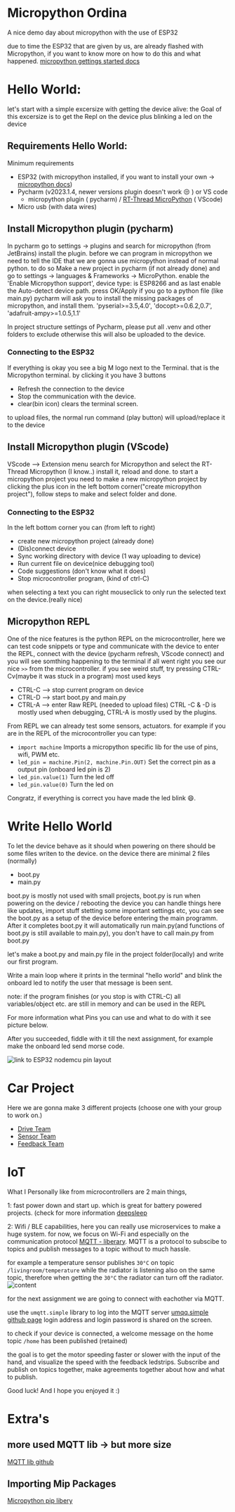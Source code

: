 # Micropython Ordina

A nice demo day about micropython with the use of ESP32

due to time the ESP32 that are given by us, are already flashed with Micropython,
if you want to know more on how to do this and what happened.
[micropython gettings started docs](https://docs.micropython.org/en/latest/esp32/tutorial/intro.html#)

# Hello World:

let's start with a simple excersize with getting the device alive:
the Goal of this excersize is to get the Repl on the device plus blinking a led on the device

## Requirements Hello World:

Minimum requirements

- ESP32 (with micropython installed, if you want to install your
  own -> [micropython docs](https://docs.micropython.org/en/latest/esp32/tutorial/intro.html))
- Pycharm (v2023.1.4, newer versions plugin doesn't work :unamused: ) or VS code
    - micropython plugin (
      pycharm) / [RT-Thread MicroPython](https://marketplace.visualstudio.com/items?itemName=RT-Thread.rt-thread-micropython) (
      VScode)
- Micro usb (with data wires)

## Install Micropython plugin (pycharm)

In pycharm go to settings -> plugins and search for micropython (from JetBrains) install the plugin.
before we can program in micropython we need to tell the IDE that we are gonna use micropython instead of normal python.
to do so
Make a new project in pycharm (if not already done) and go to settings -> languages & Frameworks -> MicroPython. enable
the 'Enable Micropython support', device type: is ESP8266 and as last enable the Auto-detect device path. press OK/Apply
if you go to a python file (like main.py) pycharm will ask you to install the missing packages of micropython, and
install them.
'pyserial>=3.5,4.0', 'docopt>=0.6.2,0.7', 'adafruit-ampy>=1.0.5,1.1'

In project structure settings of Pycharm, please put all .venv and other folders to exclude otherwise
this will also be uploaded to the device.

### Connecting to the ESP32

If everything is okay you see a big M logo next to the Terminal. that is the Micropython terminal.
by clicking it you have 3 buttons

- Refresh the connection to the device
- Stop the communication with the device.
- clear(bin icon) clears the terminal screen.

to upload files, the normal run command (play button) will upload/replace it to the device

## Install Micropython plugin (VScode)

VScode --> Extension menu search for Micropython and select the RT-Thread Micropython (I know..)
install it, reload and done.
to start a micropython project you need to make a new micropython project by clicking the plus icon in the left bottom
corner("create micropython project"), follow steps to make and select folder and done.

### Connecting to the ESP32

In the left bottom corner you can (from left to right)

- create new micropython project (already done)
- (Dis)connect device
- Sync working directory with device (1 way uploading to device)
- Run current file on device(nice debugging tool)
- Code suggestions (don't know what it does)
- Stop microcontroller program, (kind of ctrl-C)

when selecting a text you can right mouseclick to only run the selected text on the device.(really nice)

## Micropython REPL

One of the nice features is the python REPL on the microcontroller, here we can test code snippets or type and
communicate with the device
to enter the REPL, connect with the device (pycharm refresh, VScode connect) and you will see somthing happening to the
terminal
if all went right you see our nice `>>` from the microcontroller. if you see weird stuff, try pressing CTRL-Cv(maybe it
was stuck in a program)
most used keys

- CTRL-C --> stop current program on device
- CTRL-D --> start boot.py and main.py
- CTRL-A --> enter Raw REPL (needed to upload files)
  CTRL -C & -D is mostly used when debugging, CTRL-A is mostly used by the plugins.

From REPL we can already test some sensors, actuators.
for example if you are in the REPL of the microcontroller you can type:

- `import machine` Imports a micropython specific lib for the use of pins, wifi, PWM etc.
- `led_pin = machine.Pin(2, machine.Pin.OUT)` Set the correct pin as a output pin (onboard led pin is 2)
- `led_pin.value(1)` Turn the led off
- `led_pin.value(0)` Turn the led on

Congratz, if everything is correct you have made the led blink :smile:.

# Write Hello World

To let the device behave as it should when powering on there should be some files writen to the device.
on the device there are minimal 2 files (normally)

- boot.py
- main.py

boot.py is mostly not used with small projects, boot.py is run when powering on the device / rebooting the device you
can handle things here like updates, import stuff stetting some important settings etc, you can see the boot.py as a
setup of the device before entering the main programm.
After it completes boot.py it will automatically run
main.py(and functions of boot.py is still available to main.py), you don't have to call main.py from boot.py

let's make a boot.py and main.py file in the project folder(locally) and write our first program.

Write a main loop where it prints in the terminal "hello world" and blink the onboard led to notify the user that
message is been sent.

note: if the program finishes (or you stop is with CTRL-C) all variables/object etc. are still in memory and can be used
in the REPL

For more information what Pins you can use and what to do with it see picture below.

After you succeeded, fiddle with it till the next assignment,
for example make the onboard led send morse code.

![link to ESP32 nodemcu pin layout]([https://www.hobbyelectronica.nl/wp-content/uploads/2021/11/D1_mini_esp32_schema.jpg](https://www.waveshare.com/img/devkit/accBoard/NodeMCU-32S/NodeMCU-32S-details-3.jpg))

# Car Project

Here we are gonna make 3 different projects (choose one with your group to work on.)

- [Drive Team](/module_drive/README.md#drive-team)
- [Sensor Team](/module_input/README.md#input-team)
- [Feedback Team](/module_feedback/README.md#feedback-team)

# IoT

What I Personally like from microcontrollers are 2 main things,

1: fast power down and start up. which is great for battery powered projects. (check for more
information [deepsleep](https://docs.micropython.org/en/latest/esp32/quickref.html#deep-sleep-mode)

2: Wifi / BLE capabilities, here you can really use microservices to make a huge system.
for now, we focus on Wi-Fi and especially on the communication
protocol [MQTT - liberary](https://github.com/peterhinch/micropython-mqtt). MQTT is a protocol to subscibe to topics and
publish messages to a topic without to much hassle.

for example a temperature sensor publishes `30°C` on topic `/livingroom/temperature` while the radiator is listening
also on the same topic, therefore when getting the `30°C` the radiator can turn off the radiator.
![content](https://i0.wp.com/randomnerdtutorials.com/wp-content/uploads/2018/12/MQTT-Diagram.png?w=750&quality=100&strip=all&ssl=1)

for the next assignment we are going to connect with eachother via MQTT.

use the `umqtt.simple` library to log into the MQTT
server [umqq.simple github page](https://github.com/micropython/micropython-lib/tree/master/micropython/umqtt.simple)
login address and login password is shared on the screen.

to check if your device is connected,
a welcome message on the home topic `/home` has been published (retained)

the goal is to get the motor speeding faster or slower with the input of the hand, and visualize the speed with the
feedback ledstrips.
Subscribe and publish on topics together, make agreements together about how and what to publish.

Good luck! And I hope you enjoyed it :)

# Extra's

## more used MQTT lib -> but more size

[MQTT lib github](https://github.com/peterhinch/micropython-mqtt/tree/master/mqtt_as)

## Importing Mip Packages

[Micropython pip libery](https://github.com/micropython/micropython-lib)

